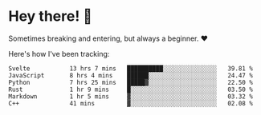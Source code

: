 # Hey there! 👋
Sometimes breaking and entering, but always a beginner. ❤️

Here's how I've been tracking:
<!--START_SECTION:waka-->

```text
Svelte           13 hrs 7 mins   ██████████░░░░░░░░░░░░░░░   39.81 %
JavaScript       8 hrs 4 mins    ██████░░░░░░░░░░░░░░░░░░░   24.47 %
Python           7 hrs 25 mins   █████▓░░░░░░░░░░░░░░░░░░░   22.50 %
Rust             1 hr 9 mins     █░░░░░░░░░░░░░░░░░░░░░░░░   03.50 %
Markdown         1 hr 5 mins     ▓░░░░░░░░░░░░░░░░░░░░░░░░   03.32 %
C++              41 mins         ▓░░░░░░░░░░░░░░░░░░░░░░░░   02.08 %
```

<!--END_SECTION:waka-->
